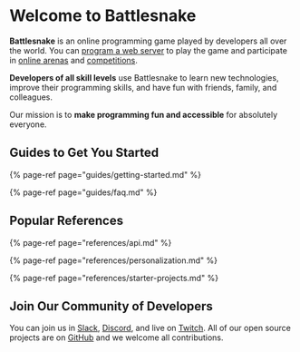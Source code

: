 # Welcome to Battlesnake

**Battlesnake** is an online programming game played by developers all over the world. You can [program a web server](references/api.md) to play the game and participate in [online arenas](https://play.battlesnake.com/arena/global/) and [competitions](https://play.battlesnake.com/twitch).

**Developers of all skill levels** use Battlesnake to learn new technologies, improve their programming skills, and have fun with friends, family, and colleagues.

Our mission is to **make programming fun and accessible** for absolutely everyone.

## Guides to Get You Started

{% page-ref page="guides/getting-started.md" %}

{% page-ref page="guides/faq.md" %}

## Popular References

{% page-ref page="references/api.md" %}

{% page-ref page="references/personalization.md" %}

{% page-ref page="references/starter-projects.md" %}

## Join Our Community of Developers

You can join us in [Slack](https://play.battlesnake.com/slack), [Discord](https://play.battlesnake.com/discord), and live on [Twitch](https://play.battlesnake.com/twitch). All of our open source projects are on [GitHub](https://play.battlesnake.com/github) and we welcome all contributions.

